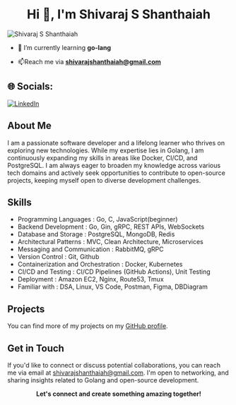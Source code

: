 <h1 align="center">Hi 👋, I'm Shivaraj S Shanthaiah</h1>
<!-- <h3 align="center">A passionate Go-lang developer</h3> -->

<p align="left"> <img src="https://komarev.com/ghpvc/?username=shivarajashanthaiah&label=Profile%20views&color=0e75b6&style=flat" alt="Shivaraj S Shanthaiah" /> </p>

- 🌱 I’m currently learning **go-lang**

- 📫Reach me via **shivarajshanthaiah@gmail.com**
## 🌐 Socials:
 [![LinkedIn](https://img.shields.io/badge/-LinkedIn-0077B5?style=for-the-badge&logo=linkedin&logoColor=white)](https://www.linkedin.com/in/shivaraj-s-s-7610372a9)

 ## About Me
 I am a passionate software developer and a lifelong learner who thrives on exploring new technologies. While my expertise lies in Golang, I am continuously expanding my skills in areas like Docker, CI/CD, and PostgreSQL. I am always eager to broaden my knowledge across various tech domains and actively seek opportunities to contribute to open-source projects, keeping myself open to diverse development challenges.

## Skills

- Programming Languages : Go, C, JavaScript(beginner)
- Backend Development : Go, Gin, gRPC, REST APIs, WebSockets
- Database and Storage : PostgreSQL, MongoDB, Redis
- Architectural Patterns : MVC, Clean Architecture, Microservices
- Messaging and Communication : RabbitMQ, gRPC
- Version Control : Git, Github
- Containerization and Orchestration : Docker, Kubernetes
- CI/CD and Testing : CI/CD Pipelines (GitHub Actions), Unit Testing
- Deployment : Amazon EC2, Nginx, Route53, Tmux
- Familiar with : DSA, Linux, VS Code, Postman, Figma, DBDiagram

## Projects

You can find more of my projects on my [GitHub profile](https://github.com/shivarajshanthaiah).

## Get in Touch

If you'd like to connect or discuss potential collaborations, you can reach me via email at [shivarajshanthaiah@gmail.com](mailto:shivarajshanthaiah@gmail.com). I'm open to networking, and sharing insights related to Golang and open-source development.

<p align="center">
  <strong>Let's connect and create something amazing together!</strong>
</p>

###
